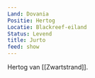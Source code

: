 ```yaml
---
Land: Dovania
Positie: Hertog
Locatie: Blackreef-eiland
Status: Levend
title: Jurto
feed: show
---
```


Hertog van [[Zwartstrand]].
